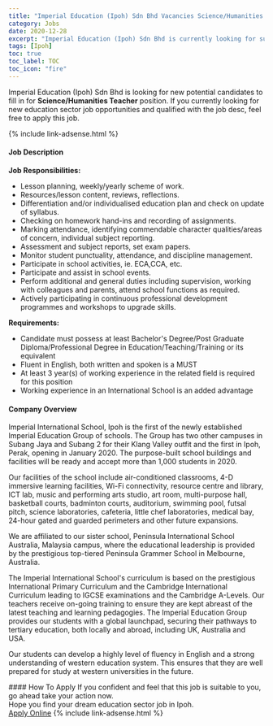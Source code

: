 ```yaml
---
title: "Imperial Education (Ipoh) Sdn Bhd Vacancies Science/Humanities Teacher" 
category: Jobs 
date: 2020-12-28 
excerpt: "Imperial Education (Ipoh) Sdn Bhd is currently looking for suitable person to fill in the Science/Humanities Teacher which positioned at Ipoh" 
tags: [Ipoh] 
toc: true 
toc_label: TOC 
toc_icon: "fire" 
--- 
```


<p>Imperial Education (Ipoh) Sdn Bhd is looking for new potential candidates to fill in for <b>Science/Humanities Teacher</b> position. If you currently looking for new education sector job opportunities and qualified with the job desc, feel free to apply this job.
</p>{% include link-adsense.html %} 
 <div><div><div><h4>Job Description</h4></div></div><div><div><span><div><p><strong>Job Responsibilities:</strong></p><ul><li>Lesson planning, weekly/yearly scheme of work.</li><li>Resources/lesson content, reviews, reflections.</li><li>Differentiation and/or individualised education plan and check on update of syllabus.</li><li>Checking on homework hand-ins and recording of assignments.</li><li>Marking attendance, identifying commendable character qualities/areas of concern, individual subject reporting.</li><li>Assessment and subject reports, set exam papers.</li><li>Monitor student punctuality, attendance, and discipline management.</li><li>Participate in school activities, ie. ECA,CCA, etc.</li><li>Participate and assist in school events.</li><li>Perform additional and general duties including supervision, working with colleagues and parents, attend school functions as required.</li><li>Actively participating in continuous professional development programmes and workshops to upgrade skills.</li></ul><p><strong>Requirements:</strong></p><ul><li>Candidate must possess at least Bachelor's Degree/Post Graduate Diploma/Professional Degree in Education/Teaching/Training or its equivalent</li><li>Fluent in English, both written and spoken is a MUST</li><li>At least 3 year(s) of working experience in the related field is required for this position</li><li>Working experience in an International School is an added advantage</li></ul></div></span></div></div></div> 
<div><div><div><h4>Company Overview</h4></div></div><div><div><span><div><p>Imperial International School, Ipoh&#160;is the first of the newly established Imperial Education Group of schools. The Group has two other campuses in Subang Jaya and Subang 2 for their Klang Valley outfit and the first in Ipoh, Perak, opening in January 2020. The purpose-built school buildings and facilities will be ready and accept more than 1,000 students in 2020.&#160;</p><p>Our facilities of the school include air-conditioned classrooms, 4-D immersive learning facilities, Wi-Fi connectivity, resource centre and library, ICT lab, music and performing arts studio, art room, multi-purpose hall, basketball courts, badminton courts, auditorium, swimming pool, futsal pitch, science laboratories, cafeteria, little chef laboratories, medical bay, 24-hour gated and guarded perimeters and other future expansions.&#160;</p><p>We are affiliated to our sister school, Peninsula International School Australia, Malaysia campus, where the educational leadership is provided by the prestigious top-tiered Peninsula Grammer School in Melbourne, Australia.&#160;</p><p>The Imperial International School's curriculum is based on the prestigious International Primary Curriculum and the Cambridge International Curriculum leading to IGCSE examinations and the Cambridge A-Levels. Our teachers receive on-going training to ensure they are kept abreast of the latest teaching and learning pedagogies. The Imperial Education Group provides our students with a global launchpad, securing their pathways to tertiary education, both locally and abroad, including UK, Australia and USA.&#160;</p><p>Our students can develop a highly level of fluency in English and a strong understanding of western education system. This ensures that they are well prepared for study at western universities in the future.&#160;&#160;</p></div></span></div></div></div> 
#### How To Apply 
If you confident and feel that this job is suitable to you, go ahead take your action now. <br/> 
Hope you find your dream education sector job in Ipoh. <br/> 
<a href="https://www.jobstreet.com.my/en/job/science-humanities-teacher-4451573?jobId=jobstreet-my-job-4451573&sectionRank=3&token=0~1578409d-4774-4159-8ab1-25ba29b64ede&fr=SRP%20View%20In%20New%20Ta" class="btn btn--info" target="_blank" rel="nofollow noopenner">Apply Online</a> 
{% include link-adsense.html %} 